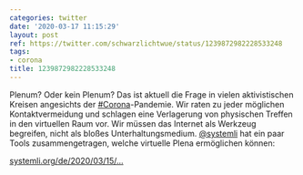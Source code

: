```yaml
---
categories: twitter
date: '2020-03-17 11:15:29'
layout: post
ref: https://twitter.com/schwarzlichtwue/status/1239872982228533248
tags:
- corona
title: 1239872982228533248
---
```

Plenum? Oder kein Plenum? Das ist aktuell die Frage in vielen aktivistischen Kreisen angesichts der [#Corona](/t/corona)-Pandemie.
Wir raten zu jeder möglichen Kontaktvermeidung und schlagen eine Verlagerung von physischen Treffen in den virtuellen Raum vor. Wir müssen das Internet als Werkzeug begreifen, nicht als bloßes Unterhaltungsmedium.
[@systemli](https://twitter.com/systemli) hat ein paar Tools zusammengetragen, welche virtuelle Plena ermöglichen können:

[systemli.org/de/2020/03/15/…](https://www.systemli.org/de/2020/03/15/solidarische-infrastruktur.html)